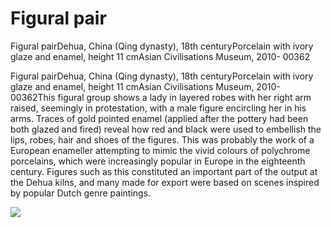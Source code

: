 # Figural pair  

Figural pairDehua, China (Qing dynasty), 18th centuryPorcelain with ivory glaze and enamel, height 11 cmAsian Civilisations Museum, 2010- 00362  

Figural pairDehua, China (Qing dynasty), 18th centuryPorcelain with ivory glaze and enamel, height 11 cmAsian Civilisations Museum, 2010- 00362This figural group shows a lady in layered robes with her right arm raised, seemingly in protestation, with a male figure encircling her in his arms. Traces of gold pointed enamel (applied after the pottery had been both glazed and fired) reveal how red and black were used to embellish the lips, robes, hair and shoes of the figures. This was probably the work of a European enameller attempting to mimic the vivid colours of polychrome porcelains, which were increasingly popular in Europe in the eighteenth century. Figures such as this constituted an important part of the output at the Dehua kilns, and many made for export were based on scenes inspired by popular Dutch genre paintings.

![](https://cdn-mineru.openxlab.org.cn/result/2025-07-27/26ec8c02-599c-4b79-9876-e092d6287e02/06f24f4c35005a58fcf6e01425240f533b5a4576101764d336b8f6a1e47e7887.jpg)
